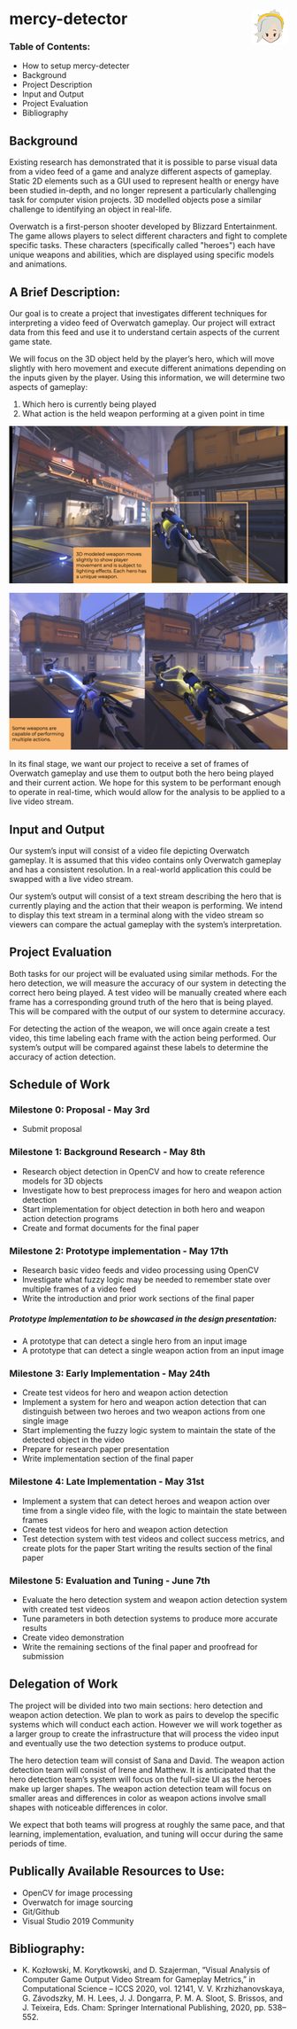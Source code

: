 # mercy-detector <img style=img align="right" src="https://raw.githubusercontent.com/DaviidK/mercy-detector/main/Documentation/Images/mercy_cartoon.png" />

### Table of Contents:
- How to setup mercy-detecter
- Background 
- Project Description
- Input and Output
- Project Evaluation
- Bibliography


## Background
Existing research has demonstrated that it is possible to parse visual data from a video feed of a game and analyze different aspects of gameplay. Static 2D elements such as a GUI used to represent health or energy have been studied in-depth, and no longer represent a particularly challenging task for computer vision projects. 3D modelled objects pose a similar challenge to identifying an object in real-life.

Overwatch is a first-person shooter developed by Blizzard Entertainment. The game allows players to select different characters and fight to complete specific tasks. These characters (specifically called "heroes") each have unique weapons and abilities, which are displayed using specific models and animations.

## A Brief Description:
Our goal is to create a project that investigates different techniques for interpreting a video feed of Overwatch gameplay. Our project will extract data from this feed and use it to understand certain aspects of the current game state.

We will focus on the 3D object held by the player’s hero, which will move slightly with hero movement and execute different animations depending on the inputs given by the player. Using this information, we will determine two aspects of gameplay:

1. Which hero is currently being played
2. What action is the held weapon performing at a given point in time

![Mercy's Heads Up Display. The 3D modelled weapon moves slightly to show player movement and is subject to lighting effects. Each hero has a unique weapon](https://raw.githubusercontent.com/DaviidK/mercy-detector/main/Documentation/Images/hero_demo.png)

![Weapon action demonstration. Some weapons are capable of performing multiple actions. These result in slight changes in the weapon shape and color](https://raw.githubusercontent.com/DaviidK/mercy-detector/main/Documentation/Images/weapon_action.png)

In its final stage, we want our project to receive a set of frames of Overwatch gameplay and use them to output both the hero being played and their current action. We hope for this system to be performant enough to operate in real-time, which would allow for the analysis to be applied to a live video stream.

## Input and Output

Our system’s input will consist of a video file depicting Overwatch gameplay. It is assumed that this video contains only Overwatch gameplay and has a consistent resolution. In a real-world application this could be swapped with a live video stream.

Our system’s output will consist of a text stream describing the hero that is currently playing and the action that their weapon is performing. We intend to display this text stream in a terminal along with the video stream so viewers can compare the actual gameplay with the system’s interpretation.

## Project Evaluation

Both tasks for our project will be evaluated using similar methods. For the hero detection, we will measure the accuracy of our system in detecting the correct hero being played. A test video will be manually created where each frame has a corresponding ground truth of the hero that is being played. This will be compared with the output of our system to determine accuracy.

For detecting the action of the weapon, we will once again create a test video, this time labeling each frame with the action being performed. Our system’s output will be compared against these labels to determine the accuracy of action detection.

## Schedule of Work

### Milestone 0: Proposal - May 3rd
- Submit proposal

### Milestone 1: Background Research - May 8th
- Research object detection in OpenCV and how to create reference models for 3D objects
- Investigate how to best preprocess images for hero and weapon action detection
- Start implementation for object detection in both hero and weapon action detection programs
- Create and format documents for the final paper

### Milestone 2: Prototype implementation - May 17th
- Research basic video feeds and video processing using OpenCV
- Investigate what fuzzy logic may be needed to remember state over multiple frames of a video feed
- Write the introduction and prior work sections of the final paper

##### Prototype Implementation to be showcased in the design presentation:
- A prototype that can detect a single hero from an input image
- A prototype that can detect a single weapon action from an input image

### Milestone 3: Early Implementation - May 24th
- Create test videos for hero and weapon action detection
- Implement a system for hero and weapon action detection that can distinguish between two heroes and two weapon actions from one single image
- Start implementing the fuzzy logic system to maintain the state of the detected object in the video
- Prepare for research paper presentation
- Write implementation section of the final paper

### Milestone 4: Late Implementation - May 31st
- Implement a system that can detect heroes and weapon action over time from a single video file, with the logic to maintain the state between frames
- Create test videos for hero and weapon action detection
- Test detection system with test videos and collect success metrics, and create plots for the paper
Start writing the results section of the final paper

### Milestone 5: Evaluation and Tuning - June 7th
- Evaluate the hero detection system and weapon action detection system with created test videos
- Tune parameters in both detection systems to produce more accurate results
- Create video demonstration
- Write the remaining sections of the final paper and proofread for submission

## Delegation of Work

The project will be divided into two main sections: hero detection and weapon action detection. We plan to work as pairs to develop the specific systems which will conduct each action. However we will work together as a larger group to create the infrastructure that will process the video input and eventually use the two detection systems to produce output.

The hero detection team will consist of Sana and David. The weapon action detection team will consist of Irene and Matthew. It is anticipated that the hero detection team’s system will focus on the full-size UI as the heroes make up larger shapes. The weapon action detection team will focus on smaller areas and differences in color as weapon actions involve small shapes with noticeable differences in color.

We expect that both teams will progress at roughly the same pace, and that learning, implementation, evaluation, and tuning will occur during the same periods of time.

## Publically Available Resources to Use:
- OpenCV for image processing
- Overwatch for image sourcing
- Git/Github
- Visual Studio 2019 Community

## Bibliography:
- K. Kozłowski, M. Korytkowski, and D. Szajerman, “Visual Analysis of Computer Game Output Video Stream for Gameplay Metrics,” in Computational Science – ICCS 2020, vol. 12141, V. V. Krzhizhanovskaya, G. Závodszky, M. H. Lees, J. J. Dongarra, P. M. A. Sloot, S. Brissos, and J. Teixeira, Eds. Cham: Springer International Publishing, 2020, pp. 538–552.
